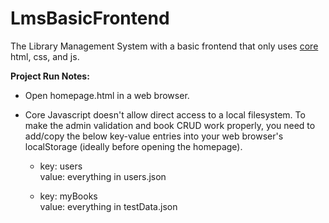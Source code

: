 # LmsBasicFrontend
 
The Library Management System with a basic frontend that only uses <ins>core</ins> html, css, and js. 

**Project Run Notes:**
* Open homepage.html in a web browser.

* Core Javascript doesn't allow direct access to a local filesystem. To make the admin validation and book CRUD work properly, you need to add/copy the below key-value entries into your web browser's localStorage (ideally before opening the homepage).

  * key: users \
    value: everything in users.json

  * key: myBooks \
    value: everything in testData.json
